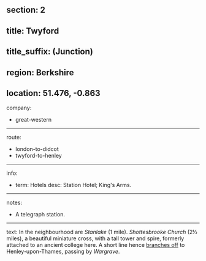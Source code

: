 section: 2
----
title: Twyford
----
title_suffix: (Junction)
----
region: Berkshire
----
location: 51.476, -0.863
----
company:
- great-western
----
route:
- london-to-didcot
- twyford-to-henley
----
info:
- term: Hotels
  desc: Station Hotel; King's Arms.
----
notes:
- A telegraph station.
----
text: In the neighbourhood are *Stanlake* (1 mile). *Shottesbrooke Church* (2½ miles), a beautiful miniature cross, with a tall tower and spire, formerly attached to an ancient college here. A short line hence [branches off](/routes/twyford-to-henley) to Henley-upon-Thames, passing by *Wargrave*.
